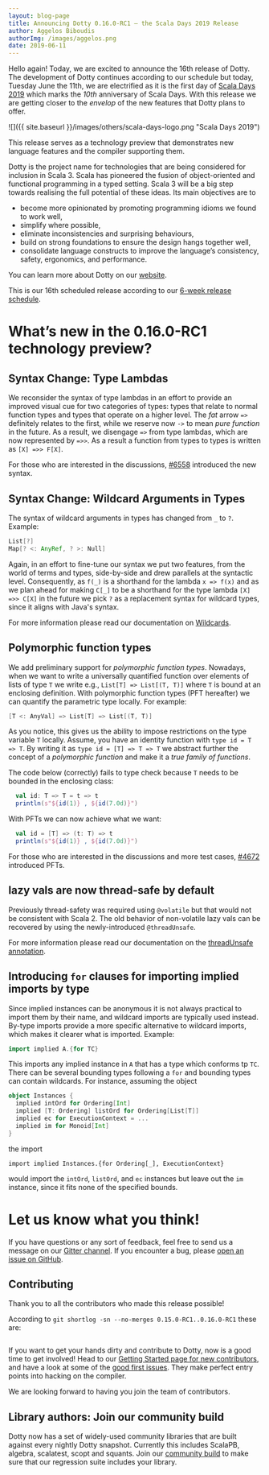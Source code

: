 ```yaml
---
layout: blog-page
title: Announcing Dotty 0.16.0-RC1 – the Scala Days 2019 Release
author: Aggelos Biboudis
authorImg: /images/aggelos.png
date: 2019-06-11
---
```


Hello again! Today, we are excited to announce the 16th release of Dotty. The
development of Dotty continues according to our schedule but today, Tuesday June
the 11th, we are electrified as it is the first day of [Scala Days 2019](https://scaladays.org/)
which marks the *10th* anniversary of Scala Days.
With this release we are getting closer to the _envelop_ of the new features
that Dotty plans to offer.

![]({{ site.baseurl }}/images/others/scala-days-logo.png "Scala Days 2019")

This release serves as a technology preview that demonstrates new
language features and the compiler supporting them.

Dotty is the project name for technologies that are being considered for
inclusion in Scala 3. Scala has pioneered the fusion of object-oriented and
functional programming in a typed setting. Scala 3 will be a big step towards
realising the full potential of these ideas. Its main objectives are to

- become more opinionated by promoting programming idioms we found to work well,
- simplify where possible,
- eliminate inconsistencies and surprising behaviours,
- build on strong foundations to ensure the design hangs together well,
- consolidate language constructs to improve the language’s consistency, safety, ergonomics, and
  performance.

You can learn more about Dotty on our [website](https://dotty.epfl.ch).

<!--more-->

This is our 16th scheduled release according to our
[6-week release schedule](https://dotty.epfl.ch/docs/contributing/release.html).

# What’s new in the 0.16.0-RC1 technology preview?

<!-- https://github.com/lampepfl/dotty/pulls?q=is%3Apr+closed%3A%3E2019-05-23+is%3Aclosed+sort%3Acomments-desc -->

## Syntax Change: Type Lambdas

We reconsider the syntax of type lambdas in an effort to provide an improved
visual cue for two categories of types: types that relate to normal function
types and types that operate on a higher level. The _fat_ arrow `=>` definitely
relates to the first, while we reserve now `->` to mean _pure function_ in the
future. As a result, we disengage `=>` from type lambdas, which are now
represented by `=>>`. As a result a function from types to types is written as
`[X] =>> F[X]`.

For those who are interested in the discussions,
[#6558](https://github.com/lampepfl/dotty/pull/6558) introduced the new syntax.

## Syntax Change: Wildcard Arguments in Types

The syntax of wildcard arguments in types has changed from `_` to `?`. Example:

```scala
List[?]
Map[? <: AnyRef, ? >: Null]
```

Again, in an effort to fine-tune our syntax we put two features, from the world
of terms and types, side-by-side and drew parallels at the syntactic level.
Consequently, as `f(_)` is a shorthand for the lambda `x => f(x)` and as we plan
ahead for making `C[_]` to be a shorthand for the type lambda `[X] =>> C[X]` in
the future we pick `?` as a replacement syntax for wildcard types, since it
aligns with Java's syntax.

For more information please read our documentation on
[Wildcards](https://dotty.epfl.ch/docs/reference/changed-features/wildcards.html).

## Polymorphic function types

We add preliminary support for _polymorphic function types_. Nowadays, when we
want to write a universally quantified function over elements of lists of type
`T` we write e.g., `List[T] => List[(T, T)]` where `T` is bound at an enclosing
definition. With polymorphic function types (PFT hereafter) we can quantify the
parametric type locally. For example:

```scala
[T <: AnyVal] => List[T] => List[(T, T)]
```

As you notice, this gives us the ability to impose restrictions on the type
variable `T` locally. Assume, you have an identity function with `type id = T => T`.
By writing it as `type id = [T] => T => T` we abstract further the concept
of a _polymorphic function_ and make it a *true* _family of functions_.

The code below (correctly) fails to type check because `T` needs to be bounded
in the enclosing class:

```scala
  val id: T => T = t => t
  println(s"${id(1)} , ${id(7.0d)}")
```

With PFTs we can now achieve what we want:

```scala
  val id = [T] => (t: T) => t
  println(s"${id(1)} , ${id(7.0d)}")
```

For those who are interested in the discussions and more test cases,
[#4672](https://github.com/lampepfl/dotty/pull/4672/) introduced PFTs.

## lazy vals are now thread-safe by default

Previously thread-safety was required using `@volatile` but that would not be
consistent with Scala 2. The old behavior of non-volatile lazy vals can be
recovered by using the newly-introduced `@threadUnsafe`.

For more information please read our documentation on the
[threadUnsafe annotation](https://dotty.epfl.ch/docs/reference/other-new-features/threadUnsafe-annotation.html).

## Introducing `for` clauses for importing implied imports by type

Since implied instances can be anonymous it is not always practical to import
them by their name, and wildcard imports are typically used instead. By-type
imports provide a more specific alternative to wildcard imports, which makes it
clearer what is imported. Example:

 ```scala
import implied A.{for TC}
```

This imports any implied instance in `A` that has a type which conforms tp `TC`.
There can be several bounding types following a `for` and bounding types can
contain wildcards.
For instance, assuming the object

```scala
object Instances {
  implied intOrd for Ordering[Int]
  implied [T: Ordering] listOrd for Ordering[List[T]]
  implied ec for ExecutionContext = ...
  implied im for Monoid[Int]
}
```
the import
```
import implied Instances.{for Ordering[_], ExecutionContext}
```
would import the `intOrd`, `listOrd`, and `ec` instances but leave out the `im`
instance, since it fits none of the specified bounds.

# Let us know what you think!

If you have questions or any sort of feedback, feel free to send us a message on our
[Gitter channel](https://gitter.im/lampepfl/dotty). If you encounter a bug, please
[open an issue on GitHub](https://github.com/lampepfl/dotty/issues/new).

## Contributing

Thank you to all the contributors who made this release possible!

According to `git shortlog -sn --no-merges 0.15.0-RC1..0.16.0-RC1` these are:

```

```

If you want to get your hands dirty and contribute to Dotty, now is a good time to get involved!
Head to our [Getting Started page for new contributors](https://dotty.epfl.ch/docs/contributing/getting-started.html),
and have a look at some of the [good first issues](https://github.com/lampepfl/dotty/issues?q=is%3Aissue+is%3Aopen+label%3Aexp%3Anovice).
They make perfect entry points into hacking on the compiler.

We are looking forward to having you join the team of contributors.

## Library authors: Join our community build

Dotty now has a set of widely-used community libraries that are built against every nightly Dotty
snapshot. Currently this includes ScalaPB, algebra, scalatest, scopt and squants.
Join our [community build](https://github.com/lampepfl/dotty-community-build)
to make sure that our regression suite includes your library.

[Scastie]: https://scastie.scala-lang.org/?target=dotty

[@odersky]: https://github.com/odersky
[@DarkDimius]: https://github.com/DarkDimius
[@smarter]: https://github.com/smarter
[@felixmulder]: https://github.com/felixmulder
[@nicolasstucki]: https://github.com/nicolasstucki
[@liufengyun]: https://github.com/liufengyun
[@OlivierBlanvillain]: https://github.com/OlivierBlanvillain
[@biboudis]: https://github.com/biboudis
[@allanrenucci]: https://github.com/allanrenucci
[@Blaisorblade]: https://github.com/Blaisorblade
[@Duhemm]: https://github.com/Duhemm
[@AleksanderBG]: https://github.com/AleksanderBG
[@milessabin]: https://github.com/milessabin
[@anatoliykmetyuk]: https://github.com/anatoliykmetyuk
